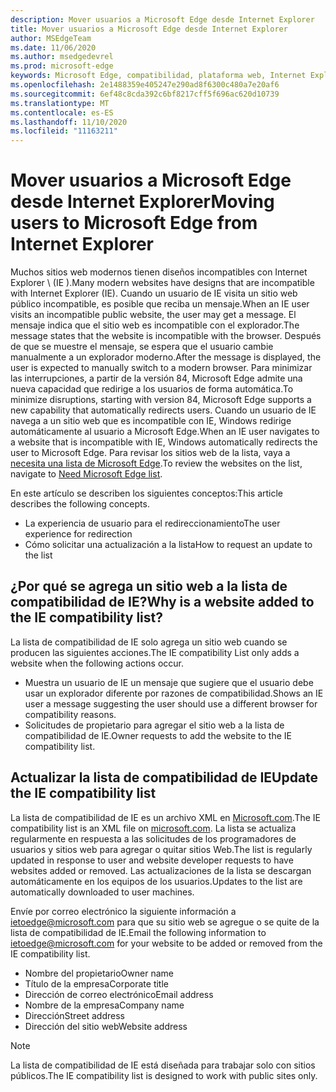 ```yaml
---
description: Mover usuarios a Microsoft Edge desde Internet Explorer
title: Mover usuarios a Microsoft Edge desde Internet Explorer
author: MSEdgeTeam
ms.date: 11/06/2020
ms.author: msedgedevrel
ms.prod: microsoft-edge
keywords: Microsoft Edge, compatibilidad, plataforma web, Internet Explorer
ms.openlocfilehash: 2e1488359e405247e290ad8f6300c480a7e20af6
ms.sourcegitcommit: 6ef48c8cda392c6bf8217cff5f696ac620d10739
ms.translationtype: MT
ms.contentlocale: es-ES
ms.lasthandoff: 11/10/2020
ms.locfileid: "11163211"
---
```

# <span data-ttu-id="a47a6-104">Mover usuarios a Microsoft Edge desde Internet Explorer</span><span class="sxs-lookup"><span data-stu-id="a47a6-104">Moving users to Microsoft Edge from Internet Explorer</span></span> 

<span data-ttu-id="a47a6-105">Muchos sitios web modernos tienen diseños incompatibles con Internet Explorer \ (IE \).</span><span class="sxs-lookup"><span data-stu-id="a47a6-105">Many modern websites have designs that are incompatible with Internet Explorer \(IE\).</span></span>  <span data-ttu-id="a47a6-106">Cuando un usuario de IE visita un sitio web público incompatible, es posible que reciba un mensaje.</span><span class="sxs-lookup"><span data-stu-id="a47a6-106">When an IE user visits an incompatible public website, the user may get a message.</span></span>  <span data-ttu-id="a47a6-107">El mensaje indica que el sitio web es incompatible con el explorador.</span><span class="sxs-lookup"><span data-stu-id="a47a6-107">The message states that the website is incompatible with the browser.</span></span>  <span data-ttu-id="a47a6-108">Después de que se muestre el mensaje, se espera que el usuario cambie manualmente a un explorador moderno.</span><span class="sxs-lookup"><span data-stu-id="a47a6-108">After the message is displayed, the user is expected to manually switch to a modern browser.</span></span>  <span data-ttu-id="a47a6-109">Para minimizar las interrupciones, a partir de la versión 84, Microsoft Edge admite una nueva capacidad que redirige a los usuarios de forma automática.</span><span class="sxs-lookup"><span data-stu-id="a47a6-109">To minimize disruptions, starting with version 84, Microsoft Edge supports a new capability that automatically redirects users.</span></span>  <span data-ttu-id="a47a6-110">Cuando un usuario de IE navega a un sitio web que es incompatible con IE, Windows redirige automáticamente al usuario a Microsoft Edge.</span><span class="sxs-lookup"><span data-stu-id="a47a6-110">When an IE user navigates to a website that is incompatible with IE, Windows automatically redirects the user to Microsoft Edge.</span></span>  <span data-ttu-id="a47a6-111">Para revisar los sitios web de la lista, vaya a [necesita una lista de Microsoft Edge][MicrosoftEdgeNeededgeV1].</span><span class="sxs-lookup"><span data-stu-id="a47a6-111">To review the websites on the list, navigate to [Need Microsoft Edge list][MicrosoftEdgeNeededgeV1].</span></span>

<span data-ttu-id="a47a6-112">En este artículo se describen los siguientes conceptos:</span><span class="sxs-lookup"><span data-stu-id="a47a6-112">This article describes the following concepts.</span></span>  

*   <span data-ttu-id="a47a6-113">La experiencia de usuario para el redireccionamiento</span><span class="sxs-lookup"><span data-stu-id="a47a6-113">The user experience for redirection</span></span>  
*   <span data-ttu-id="a47a6-114">Cómo solicitar una actualización a la lista</span><span class="sxs-lookup"><span data-stu-id="a47a6-114">How to request an update to the list</span></span>  
    
## <span data-ttu-id="a47a6-115">¿Por qué se agrega un sitio web a la lista de compatibilidad de IE?</span><span class="sxs-lookup"><span data-stu-id="a47a6-115">Why is a website added to the IE compatibility list?</span></span>  

<span data-ttu-id="a47a6-116">La lista de compatibilidad de IE solo agrega un sitio web cuando se producen las siguientes acciones.</span><span class="sxs-lookup"><span data-stu-id="a47a6-116">The IE compatibility List only adds a website when the following actions occur.</span></span>  

*   <span data-ttu-id="a47a6-117">Muestra un usuario de IE un mensaje que sugiere que el usuario debe usar un explorador diferente por razones de compatibilidad.</span><span class="sxs-lookup"><span data-stu-id="a47a6-117">Shows an IE user a message suggesting the user should use a different browser for compatibility reasons.</span></span>  
*   <span data-ttu-id="a47a6-118">Solicitudes de propietario para agregar el sitio web a la lista de compatibilidad de IE.</span><span class="sxs-lookup"><span data-stu-id="a47a6-118">Owner requests to add the website to the IE compatibility list.</span></span>  
    
## <span data-ttu-id="a47a6-119">Actualizar la lista de compatibilidad de IE</span><span class="sxs-lookup"><span data-stu-id="a47a6-119">Update the IE compatibility list</span></span>  

<span data-ttu-id="a47a6-120">La lista de compatibilidad de IE es un archivo XML en [Microsoft.com][MicrosoftOfficialHome].</span><span class="sxs-lookup"><span data-stu-id="a47a6-120">The IE compatibility list is an XML file on [microsoft.com][MicrosoftOfficialHome].</span></span>  <span data-ttu-id="a47a6-121">La lista se actualiza regularmente en respuesta a las solicitudes de los programadores de usuarios y sitios web para agregar o quitar sitios Web.</span><span class="sxs-lookup"><span data-stu-id="a47a6-121">The list is regularly updated in response to user and website developer requests to have websites added or removed.</span></span>  <span data-ttu-id="a47a6-122">Las actualizaciones de la lista se descargan automáticamente en los equipos de los usuarios.</span><span class="sxs-lookup"><span data-stu-id="a47a6-122">Updates to the list are automatically downloaded to user machines.</span></span>  

<span data-ttu-id="a47a6-123">Envíe por correo electrónico la siguiente información a [ietoedge@microsoft.com][MailtoMicrosoftIetoedge] para que su sitio web se agregue o se quite de la lista de compatibilidad de IE.</span><span class="sxs-lookup"><span data-stu-id="a47a6-123">Email the following information to [ietoedge@microsoft.com][MailtoMicrosoftIetoedge] for your website to be added or removed from the IE compatibility list.</span></span>    

*   <span data-ttu-id="a47a6-124">Nombre del propietario</span><span class="sxs-lookup"><span data-stu-id="a47a6-124">Owner name</span></span>  
*   <span data-ttu-id="a47a6-125">Título de la empresa</span><span class="sxs-lookup"><span data-stu-id="a47a6-125">Corporate title</span></span>  
*   <span data-ttu-id="a47a6-126">Dirección de correo electrónico</span><span class="sxs-lookup"><span data-stu-id="a47a6-126">Email address</span></span>  
*   <span data-ttu-id="a47a6-127">Nombre de la empresa</span><span class="sxs-lookup"><span data-stu-id="a47a6-127">Company name</span></span>  
*   <span data-ttu-id="a47a6-128">Dirección</span><span class="sxs-lookup"><span data-stu-id="a47a6-128">Street address</span></span>  
*   <span data-ttu-id="a47a6-129">Dirección del sitio web</span><span class="sxs-lookup"><span data-stu-id="a47a6-129">Website address</span></span>  
    
> [!NOTE]
> <span data-ttu-id="a47a6-130">La lista de compatibilidad de IE está diseñada para trabajar solo con sitios públicos.</span><span class="sxs-lookup"><span data-stu-id="a47a6-130">The IE compatibility list is designed to work with public sites only.</span></span>  

<!-- links -->  

[MailtoMicrosoftIetoedge]: mailto:ietoedge@microsoft.com "Enviar un correo electrónico a ietoedge@microsoft.com"  

[MicrosoftOfficialHome]: https://www.microsoft.com "Página de inicio oficial de Microsoft"  

[MicrosoftEdgeNeededgeV1]:  https://edge.microsoft.com/neededge/v1 "Se necesita la lista de Microsoft Edge v1 XML Microsoft Edge"  
